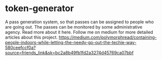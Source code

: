 # token-generator
A pass generation system, so that passes can be assigned to people who are going out. The passes can be monitored by some administrative agency.
Read more about it here.
Follow me on medium for more detailed articles about this project.
https://medium.com/polymorphread/containing-people-indoors-while-letting-the-needy-go-out-the-techie-way-580ceefccf0a?source=friends_link&sk=bc2a8b49fb1fd2a3274d45769ca07bbf

